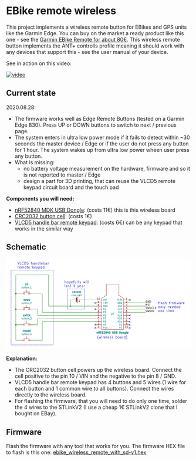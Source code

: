 # EBike remote wireless

This project implements a wireless remote button for EBikes and GPS units like the Garmin Edge. You can buy on the market a ready product like this one - see the [Garmin EBike Remote for about 80€](https://buy.garmin.com/en-US/US/p/545795/pn/010-12094-30).
This wireless remote button implements the ANT+ controlls profile meaning it should work with any devices that support this - see the user manual of your device.

See in action on this video:

[![video](https://img.youtube.com/vi/O67TSVkCuRM/hqdefault.jpg)](https://www.youtube.com/watch?v=O67TSVkCuRM)


## Current state
2020.08.28:
* The firmware works well as Edge Remote Buttons (tested on a Garmin Edge 830). Press UP or DOWN buttons to switch to next / previous page.
* The system enters in ultra low power mode if it fails to detect within ~30 seconds the master device / Edge or if the user do not press any button for 1 hour. The system wakes up from ultra low power wheen user press any button.
* What is missing:
  * no battery voltage measurement on the hardware, firmware and so it is not reported to master / Edge
  * design a part for 3D printing, that can reuse the VLCD5 remote keypad circuit board and the touch pad

**Components you will need:**
* [nRF52840 MDK USB Dongle](https://makerdiary.com/products/nrf52840-mdk-usb-dongle): (costs 11€) this is this wireless board
* [CRC2032 button cell](https://en.wikipedia.org/wiki/Button_cell): (costs 1€)
* [VLCD5 handle bar remote keypad](https://www.aliexpress.com/wholesale?catId=0&initiative_id=SB_20200828081711&origin=y&SearchText=LCD+controller+of+VLCD5+display+for+TSDZ2+electric): (costs 6€) can be any keypad that works in the similar way

## Schematic
![schematic](hardware/ebike_remote_wireless-v1.png)

**Explanation:**
* The CRC2032 button cell powers up the wireless board. Connect the cell positive to the pin 10 / VIN and the negative to the pin 8 / GND.
* VLCD5 handle bar remote keypad has 4 buttons and 5 wires (1 wire for each button and 1 common wire to all buttons). Connect the wires directly to the wireless board.
* For flashing the firmware, that you will need to do only one time, solder the 4 wires to the STLinkV2 (I use a cheap 1€ STLinkV2 clone that I bought on EBay).

## Firmware
Flash the firmware with any tool that works for you. The firmware HEX file to flash is this one: [ebike_wireless_remote_with_sd-v1.hex](firmware/release/ebike_wireless_remote_with_sd-v1.hex)

